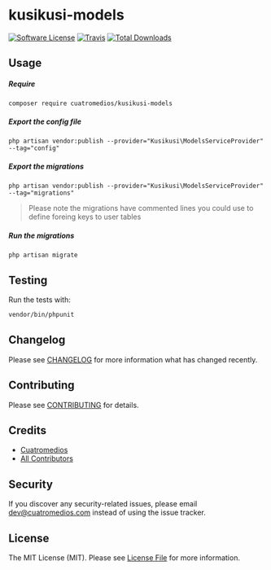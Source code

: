 # kusikusi-models

[![Software License](https://img.shields.io/badge/license-MIT-brightgreen.svg?style=flat-square)](LICENSE.md)
[![Travis](https://img.shields.io/travis/cuatromedios/kusikusi-models.svg?style=flat-square)]()
[![Total Downloads](https://img.shields.io/packagist/dt/cuatromedios/kusikusi-models.svg?style=flat-square)](https://packagist.org/packages/cuatromedios/kusikusi-models)

<a name="usage"></a>
## Usage
##### Require
```shell
composer require cuatromedios/kusikusi-models
```

##### Export the config file
```shell
php artisan vendor:publish --provider="Kusikusi\ModelsServiceProvider" --tag="config"
```
##### Export the migrations
```shell
php artisan vendor:publish --provider="Kusikusi\ModelsServiceProvider" --tag="migrations"
```
> Please note the migrations have commented lines you could use to define foreing keys to user tables

##### Run the migrations
```shell
php artisan migrate
```

## Testing
Run the tests with:

``` bash
vendor/bin/phpunit
```

## Changelog
Please see [CHANGELOG](CHANGELOG.md) for more information what has changed recently.

## Contributing
Please see [CONTRIBUTING](CONTRIBUTING.md) for details.

## Credits

- [Cuatromedios](https://github.com/cuatromedios)
- [All Contributors](https://github.com/cuatromedios/kusikusi-models/contributors)

## Security
If you discover any security-related issues, please email dev@cuatromedios.com instead of using the issue tracker.

## License
The MIT License (MIT). Please see [License File](/LICENSE.md) for more information.